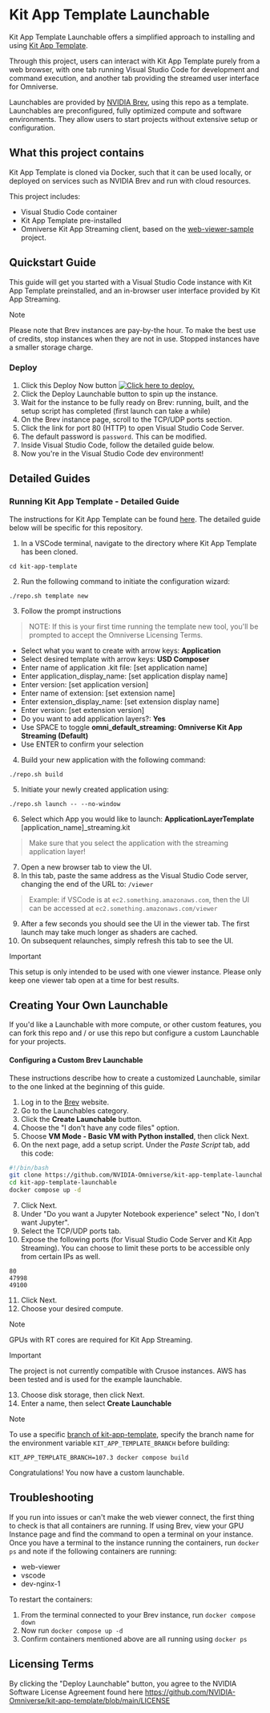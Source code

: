# Kit App Template Launchable

Kit App Template Launchable offers a simplified approach to installing and using [Kit App Template](https://github.com/NVIDIA-Omniverse/kit-app-template).

Through this project, users can interact with Kit App Template purely from a web browser, with one tab running Visual Studio Code for development and command execution, and another tab providing the streamed user interface for Omniverse. 

Launchables are provided by [NVIDIA Brev](https://developer.nvidia.com/brev), using this repo as a template. Launchables are preconfigured, fully optimized compute and software environments. They allow users to start projects without extensive setup or configuration.

## What this project contains
Kit App Template is cloned via Docker, such that it can be used locally, or deployed on services such as NVIDIA Brev and run with cloud resources.

This project includes:
* Visual Studio Code container
* Kit App Template pre-installed
* Omniverse Kit App Streaming client, based on the [web-viewer-sample](https://github.com/NVIDIA-Omniverse/web-viewer-sample) project.

## Quickstart Guide
This guide will get you started with a Visual Studio Code instance with Kit App Template preinstalled, and an in-browser user interface provided by Kit App Streaming.

> [!NOTE]
> Please note that Brev instances are pay-by-the hour. To make the best use of credits, stop instances when they are not in use. Stopped instances have a smaller storage charge.

### Deploy
1. Click this Deploy Now button [![ Click here to deploy.](https://brev-assets.s3.us-west-1.amazonaws.com/nv-lb-dark.svg)](https://brev.nvidia.com/launchable/deploy/now?launchableID=env-34WaXIMkLzhJElDInOutSaC3gko)
2. Click the Deploy Launchable button to spin up the instance.
3. Wait for the instance to be fully ready on Brev: running, built, and the setup script has completed (first launch can take a while)
4. On the Brev instance page, scroll to the TCP/UDP ports section.
5. Click the link for port 80 (HTTP) to open Visual Studio Code Server.
6. The default password is `password`. This can be modified.
7. Inside Visual Studio Code, follow the detailed guide below. 
8. Now you're in the Visual Studio Code dev environment! 

## Detailed Guides
### Running Kit App Template - Detailed Guide
The instructions for Kit App Template can be found [here](https://github.com/NVIDIA-Omniverse/kit-app-template). The detailed guide below will be specific for this repository. 
1. In a VSCode terminal, navigate to the directory where Kit App Template has been cloned. 
```
cd kit-app-template
```
2. Run the following command to initiate the configuration wizard:
```
./repo.sh template new
```
3. Follow the prompt instructions
> NOTE: If this is your first time running the template new tool, you'll be prompted to accept the Omniverse Licensing Terms.
* Select what you want to create with arrow keys: **Application**
* Select desired template with arrow keys: **USD Composer**
* Enter name of application .kit file: [set application name]
* Enter application_display_name: [set application display name]
* Enter version: [set application version]
* Enter name of extension: [set extension name]
* Enter extension_display_name: [set extension display name]
* Enter version: [set extension version]
* Do you want to add application layers?: **Yes**
* Use SPACE to toggle **omni_default_streaming: Omniverse Kit App Streaming (Default)**
* Use ENTER to confirm your selection

4. Build your new application with the following command:
```
./repo.sh build
```

5. Initiate your newly created application using:
```
./repo.sh launch -- --no-window
```
6. Select which App you would like to launch: **ApplicationLayerTemplate** [application_name]_streaming.kit
> Make sure that you select the application with the streaming application layer!

7. Open a new browser tab to view the UI.
8. In this tab, paste the same address as the Visual Studio Code server, changing the end of the URL to: `/viewer`
> Example: if VSCode is at `ec2.something.amazonaws.com`, then the UI can be accessed at `ec2.something.amazonaws.com/viewer`
9. After a few seconds you should see the UI in the viewer tab. The first launch may take much longer as shaders are cached.
10. On subsequent relaunches, simply refresh this tab to see the UI.

> [!Important]
> This setup is only intended to be used with one viewer instance. Please only keep one viewer tab open at a time for best results.

## Creating Your Own Launchable
If you'd like a Launchable with more compute, or other custom features, you can fork this repo and / or use this repo but configure a custom Launchable for your projects.

#### Configuring a Custom Brev Launchable

These instructions describe how to create a customized Launchable, similar to the one linked at the beginning of this guide.

1. Log in to the [Brev](https://login.brev.nvidia.com/signin) website.
2. Go to the Launchables category.
3. Click the **Create Launchable** button.
4. Choose the "I don't have any code files" option.
5. Choose **VM Mode - Basic VM with Python installed**, then click Next.
6. On the next page, add a setup script. Under the *Paste Script* tab, add this code:
```bash
#!/bin/bash
git clone https://github.com/NVIDIA-Omniverse/kit-app-template-launchable
cd kit-app-template-launchable
docker compose up -d
```
7. Click Next.
8. Under "Do you want a Jupyter Notebook experience" select "No, I don't want Jupyter".
9. Select the TCP/UDP ports tab.
10. Expose the following ports (for Visual Studio Code Server and Kit App Streaming). You can choose to limit these ports to be accessible only from certain IPs as well.
```
80
47998
49100
```
11. Click Next.
12. Choose your desired compute.

> [!NOTE]
> GPUs with RT cores are required for Kit App Streaming. 

> [!IMPORTANT]
> The project is not currently compatible with Crusoe instances. AWS has been tested and is used for the example launchable.
13. Choose disk storage, then click Next.
14. Enter a name, then select **Create Launchable**

> [!Note]
> To use a specific [branch of kit-app-template](https://github.com/NVIDIA-Omniverse/kit-app-template/branches), specify the branch name for the environment variable `KIT_APP_TEMPLATE_BRANCH` before building:
```
KIT_APP_TEMPLATE_BRANCH=107.3 docker compose build
```

Congratulations! You now have a custom launchable.


## Troubleshooting
If you run into issues or can't make the web viewer connect, the first thing to check is that all containers are running.
If using Brev, view your GPU Instance page and find the command to open a terminal on your instance.
Once you have a terminal to the instance running the containers, run `docker ps` and note if the following containers are running:
- web-viewer
- vscode
- dev-nginx-1

To restart the containers:
1. From the terminal connected to your Brev instance, run `docker compose down`
2. Now run `docker compose up -d`
3. Confirm containers mentioned above are all running using `docker ps`

## Licensing Terms
By clicking the "Deploy Launchable" button, you agree to the NVIDIA Software License Agreement found here https://github.com/NVIDIA-Omniverse/kit-app-template/blob/main/LICENSE